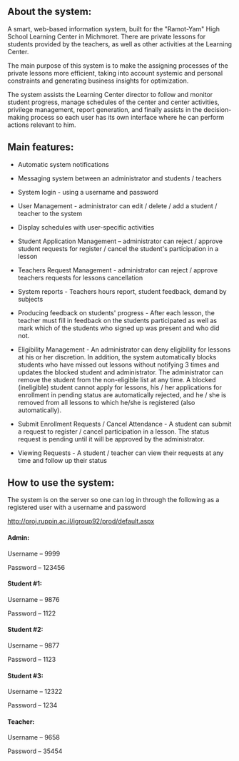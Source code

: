 ## About the system:

A smart, web-based information system, built for the "Ramot-Yam" High School Learning Center in Michmoret. There are private lessons for students provided by the teachers, as well as other activities at the Learning Center.

The main purpose of this system is to make the assigning processes of the private lessons more efficient, taking into account systemic and personal constraints and generating business insights for optimization.

The system assists the Learning Center director to follow and monitor student progress, manage schedules of the center and center activities, privilege management, report generation, and finally assists in the decision-making process so each user has its own interface where he can perform actions relevant to him.

 

## Main features:
- Automatic system notifications

- Messaging system between an administrator and students / teachers

- System login - using a username and password

- User Management - administrator can edit / delete / add a student / teacher to the system

- Display schedules with user-specific activities

- Student Application Management – administrator  can reject / approve student requests for register / cancel the student's participation in a lesson

- Teachers Request Management - administrator  can reject / approve teachers requests for lessons cancellation

- System reports - Teachers hours report, student feedback, demand by subjects

- Producing feedback on students' progress - After each lesson, the teacher must fill in feedback on the students participated as well as mark which of the students who signed up was present and who did not.

- Eligibility Management - An administrator can deny eligibility for lessons at his or her discretion. In addition, the system automatically blocks students who have missed out lessons without notifying 3 times and updates the blocked student and administrator. The administrator can remove the student from the non-eligible list at any time. A blocked (ineligible) student cannot apply for lessons, his / her applications for enrollment in pending status are automatically rejected, and he / she is removed from all lessons to which he/she is registered (also automatically).

- Submit Enrollment Requests / Cancel Attendance - A student can submit a request to register / cancel participation in a lesson. The status request is pending until it will be approved by the administrator.

- Viewing Requests - A student / teacher can view their requests at any time and follow up their status

 
## How to use the system:

The system is on the server so one can log in through the following as a registered user with a username and password

http://proj.ruppin.ac.il/igroup92/prod/default.aspx

#### Admin:

Username – 9999

Password – 123456

#### Student #1:

Username – 9876

Password – 1122

#### Student #2:

Username – 9877

Password – 1123

#### Student #3:

Username – 12322

Password – 1234

#### Teacher:

Username – 9658

Password – 35454

 
